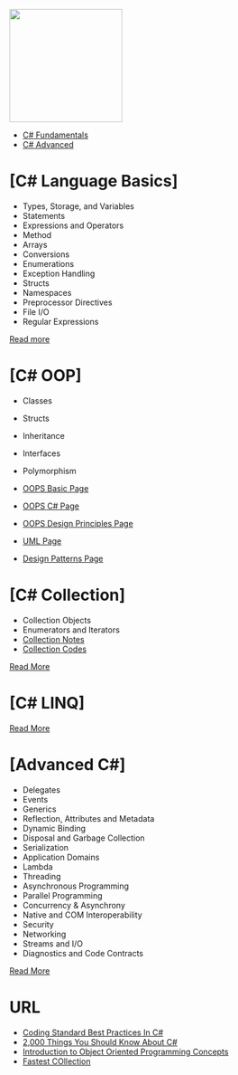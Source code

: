 <a name="README">[<img src="https://s3-us-west-2.amazonaws.com/testdrivenlearningbucket/CSHARP.png" width="200px" height="200px" />](https://github.com/MartinChavez/Learn-CSharp)</a>

* [C# Fundamentals](https://github.com/TelerikAcademy/CSharp-Part-1)
* [C# Advanced](https://github.com/TelerikAcademy/CSharp-Part-2)

# [C# Language Basics]
* Types, Storage, and Variables
* Statements	
* Expressions and Operators
* Method
* Arrays
* Conversions
* Enumerations 
* Exception Handling
* Structs
* Namespaces
* Preprocessor Directives
* File I/O
* Regular Expressions

[Read more](https://github.com/ramyrams/.NETStack/blob/master/CSharp/C%23LanguageBasics.md)

# [C# OOP]
* Classes
* Structs 
* Inheritance 
* Interfaces 
* Polymorphism 

* [OOPS Basic Page](https://github.com/ramyrams/SoftwareEngineering/blob/master/SoftwareArchitecture/OOPSBasics.md)
* [OOPS C# Page](https://github.com/ramyrams/.NETStack/blob/master/CSharp/C%23OOP.md)
* [OOPS Design Principles Page](https://github.com/ramyrams/SoftwareEngineering/blob/master/SoftwareArchitecture/OOPSDesignPrinciples.md)
* [UML Page](https://github.com/ramyrams/SoftwareEngineering/blob/master/SoftwareArchitecture/uml.md)
* [Design Patterns Page](https://github.com/ramyrams/SoftwareEngineering/blob/master/SoftwareArchitecture/DesignPatterns/readme.md)


# [C# Collection]
* Collection Objects
* Enumerators and Iterators
* [Collection Notes](https://github.com/ramyrams/.NETStack/blob/master/CSharp/C%23_Collection_Notes.md)
* [Collection Codes](https://github.com/ramyrams/.NETStack/blob/master/CSharp/C%23_Collections_Codes.md)

[Read More](https://github.com/ramyrams/.NETStack/blob/master/CSharp/C%23Collections)

# [C# LINQ]
[Read More](https://github.com/ramyrams/.NETStack/blob/master/CSharp/object-oriented-design.md)

# [Advanced C#]
* Delegates
* Events
* Generics
* Reflection, Attributes and Metadata
* Dynamic Binding
* Disposal and Garbage Collection
* Serialization
* Application Domains
* Lambda
* Threading
* Asynchronous Programming
* Parallel Programming
* Concurrency & Asynchrony
* Native and COM Interoperability
* Security
* Networking
* Streams and I/O
* Diagnostics and Code Contracts

[Read More](https://github.com/ramyrams/.NETStack/blob/master/CSharp/AdvancedC%23.md)



# URL
* [Coding Standard Best Practices In C#](http://www.c-sharpcorner.com/article/coding-standard-best-practices-in-c-sharp/)
* [2,000 Things You Should Know About C#](https://csharp.2000things.com/index/)
* [Introduction to Object Oriented Programming Concepts ](http://www.codeproject.com/Articles/22769/Introduction-to-Object-Oriented-Programming-Concep)
* [Fastest COllection](http://cc.davelozinski.com/c-sharp/fastest-collection-for-string-lookups)

